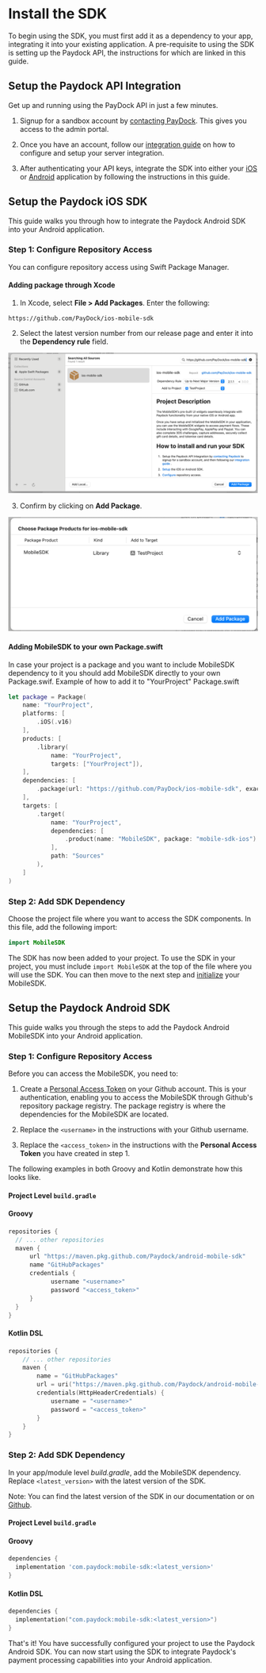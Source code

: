# Install the SDK

To begin using the SDK, you must first add it as a dependency to your app, integrating it into your existing application. A pre-requisite to using the SDK is setting up the Paydock API, the instructions for which are linked in this guide.  


## Setup the Paydock API Integration

Get up and running using the PayDock API in just a few minutes.

1. Signup for a sandbox account by [contacting PayDock](https://paydock.com/contact/). This gives you access to the admin portal.

2. Once you have an account, follow our [integration guide](https://docs.paydock.com/#getting-started) on how to configure and setup your server integration.

3. After authenticating your API keys, integrate the SDK into either your [iOS](#ios) or [Android](#android) application by following the instructions in this guide.

## Setup the Paydock iOS SDK

This guide walks you through how to integrate the Paydock Android SDK into your Android application.

### Step 1: Configure Repository Access

You can configure repository access using Swift Package Manager.

#### Adding package through Xcode

1. In Xcode, select __File > Add Packages__. Enter the following:

```
https://github.com/PayDock/ios-mobile-sdk
```

2. Select the latest version number from our release page and enter it into the __Dependency rule__ field.

![Add package](/img/Package_url.png)

3. Confirm by clicking on __Add Package__.

![Add package confirm](/img/Package_add.png)


#### Adding MobileSDK to your own Package.swift

In case your project is a package and you want to include MobileSDK dependency to it you should add MobileSDK directly to your own Package.swif.
Example of how to add it to "YourProject" Package.swift

```Swift
let package = Package(
    name: "YourProject",
    platforms: [
        .iOS(.v16)
    ],
    products: [
        .library(
            name: "YourProject",
            targets: ["YourProject"]),
    ],
    dependencies: [
        .package(url: "https://github.com/PayDock/ios-mobile-sdk", exact: "2.1.1") // Insert latest version number
    ],
    targets: [
        .target(
            name: "YourProject",
            dependencies: [
                .product(name: "MobileSDK", package: "mobile-sdk-ios")
            ],
            path: "Sources"
        ),
    ]
)
```

### Step 2: Add SDK Dependency

Choose the project file where you want to access the SDK components. In this file, add the following import:

```Swift
import MobileSDK
```

The SDK has now been added to your project. To use the SDK in your project, you must include `import MobileSDK` at the top of the file where you will use the SDK. You can then move to the next step and [initialize](/setup/initialise) your MobileSDK.

## Setup the Paydock Android SDK

This guide walks you through the steps to add the Paydock Android MobileSDK into your Android application. 

### Step 1: Configure Repository Access

Before you can access the MobileSDK, you need to:

1. Create a [Personal Access Token](https://docs.github.com/en/authentication/keeping-your-account-and-data-secure/managing-your-personal-access-tokens) on your Github account. This is your authentication, enabling you to access the MobileSDK through Github's repository package registry. The package registry is where the dependencies for the MobileSDK are located. 

2. Replace the `<username>` in the instructions with your Github username. 

3. Replace the `<access_token>` in the instructions with the **Personal Access Token** you have created in step 1. 

The following examples in both Groovy and Kotlin demonstrate how this looks like. 

#### Project Level `build.gradle`

#### Groovy

```groovy
repositories {
  // ... other repositories
  maven {
      url "https://maven.pkg.github.com/Paydock/android-mobile-sdk"
      name "GitHubPackages"
      credentials {
            username "<username>"
            password "<access_token>"
      }
  }
}
```

#### Kotlin DSL
```kotlin
repositories {
    // ... other repositories
    maven {
        name = "GitHubPackages"
        url = uri("https://maven.pkg.github.com/Paydock/android-mobile-sdk")
        credentials(HttpHeaderCredentials) {
            username = "<username>"
            password = "<access_token>"
        }
    }
}
```

### Step 2: Add SDK Dependency

In your app/module level _build.gradle_, add the MobileSDK dependency. Replace `<latest_version>` with the latest version of the SDK.

Note:
You can find the latest version of the SDK in our documentation or on [Github](https://github.com/PayDock/android-mobile-sdk).

#### Project Level `build.gradle`

#### Groovy
```groovy
dependencies {
  implementation 'com.paydock:mobile-sdk:<latest_version>'
}
```
#### Kotlin DSL
```kotlin
dependencies {
  implementation("com.paydock:mobile-sdk:<latest_version>")
}
```

That's it! You have successfully configured your project to use the Paydock Android SDK. You can now start using the SDK to integrate Paydock's payment processing capabilities into your Android application.
